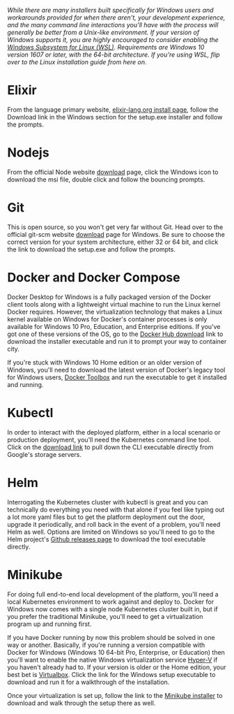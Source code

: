 _While there are many installers built specifically for Windows users and workarounds provided for when there aren't, your development experience, and the many command line interactions you'll have with the process will generally be better from a Unix-like environment. If your version of Windows supports it, you are highly encouraged to consider enabling the [Windows Subsystem for Linux (WSL)](https://docs.microsoft.com/en-us/windows/wsl/install-win10). Requirements are Windows 10 version 1607 or later, with the 64-bit architecture. If you're using WSL, flip over to the Linux installation guide from here on._

# Elixir
From the language primary website, [elixir-lang.org install page](https://elixir-lang.org/install.html#windows), follow the Download link in the Windows section for the setup.exe installer and follow the prompts.

# Nodejs
From the official Node website [download](https://nodejs.org/en/download/) page, click the Windows icon to download the msi file, double click and follow the bouncing prompts.

# Git
This is open source, so you won't get very far without Git. Head over to the official git-scm website [download](https://git-scm.com/download/win) page for Windows. Be sure to choose the correct version for your system architecture, either 32 or 64 bit, and click the link to download the setup.exe and follow the prompts.

# Docker and Docker Compose
Docker Desktop for Windows is a fully packaged version of the Docker client tools along with a lightweight virtual machine to run the Linux kernel Docker requires. However, the virtualization technology that makes a Linux kernel available on Windows for Docker's container processes is only available for Windows 10 Pro, Education, and Enterprise editions. If you've got one of these versions of the OS, go to the [Docker Hub download](https://download.docker.com/win/stable/Docker%20for%20Windows%20Installer.exe) link to download the installer executable and run it to prompt your way to container city.

If you're stuck with Windows 10 Home edition or an older version of Windows, you'll need to download the latest version of Docker's legacy tool for Windows users, [Docker Toolbox](https://github.com/docker/toolbox/releases/download/v18.09.3/DockerToolbox-18.09.3.exe) and run the executable to get it installed and running.

# Kubectl
In order to interact with the deployed platform, either in a local scenario or production deployment, you'll need the Kubernetes command line tool. Click on the [download link](https://storage.googleapis.com/kubernetes-release/release/v1.15.0/bin/windows/amd64/kubectl.exe) to pull down the CLI executable directly from Google's storage servers.

# Helm
Interrogating the Kubernetes cluster with kubectl is great and you can technically do everything you need with that alone if you feel like typing out a lot more yaml files but to get the platform deployment out the door, upgrade it periodically, and roll back in the event of a problem, you'll need Helm as well. Options are limited on Windows so you'll need to go to the Helm project's [Github releases page](https://github.com/helm/helm/releases) to download the tool executable directly.

# Minikube
For doing full end-to-end local development of the platform, you'll need a local Kubernetes environment to work against and deploy to. Docker for Windows now comes with a single node Kubernetes cluster built in, but if you prefer the traditional Minikube, you'll need to get a virtualization program up and running first.

If you have Docker running by now this problem should be solved in one way or another. Basically, if you're running a version compatible with Docker for Windows (Windows 10 64-bit Pro, Enterprise, or Education) then you'll want to enable the native Windows virtualization service [Hyper-V](https://msdn.microsoft.com/en-us/virtualization/hyperv_on_windows/quick_start/walkthrough_install) if you haven't already had to. If your version is older or the Home edition, your best bet is [Virtualbox](https://www.virtualbox.org/wiki/Downloads). Click the link for the Windows setup executable to download and run it for a walkthrough of the installation.

Once your virtualization is set up, follow the link to the [Minikube installer](https://github.com/kubernetes/minikube/releases/latest/download/minikube-installer.exe) to download and walk through the setup there as well.